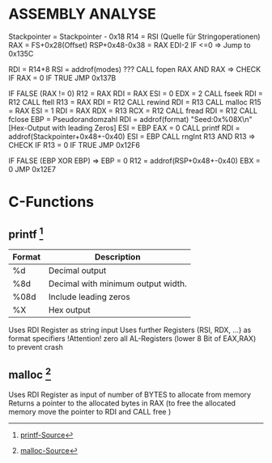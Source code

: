 # ASSEMBLY ANALYSE

Stackpointer = Stackpointer - 0x18
R14 = RSI (Quelle für Stringoperationen)
RAX = FS+0x28(Offset)
RSP+0x48-0x38 = RAX
EDI-2
IF  <=0 => Jump to 0x135C

RDI = R14+8
RSI = addrof(modes) ???
CALL fopen
RAX AND RAX => CHECK IF RAX = 0
IF TRUE JMP 0x137B

IF FALSE (RAX != 0)
R12 = RAX 
RDI = RAX
ESI = 0
EDX = 2 
CALL fseek
RDI = R12
CALL ftell 
R13 = RAX
RDI = R12
CALL rewind
RDI = R13
CALL malloc
R15 = RAX
ESI = 1
RDI = RAX
RDX = R13
RCX = R12
CALL fread
RDI = R12
CALL fclose
EBP = Pseudorandomzahl
RDI = addrof(format) "Seed:0x%08X\n" [Hex-Output with leading Zeros]
ESI = EBP
EAX = 0
CALL printf
RDI = addrof(Stackpointer+0x48+-0x40)
ESI = EBP
CALL rngInt
R13 AND R13 => CHECK IF R13 = 0
IF TRUE JMP 0x12F6

IF FALSE (EBP XOR EBP) => EBP = 0
R12 = addrof(RSP+0x48+-0x40)
EBX = 0 
JMP 0x12E7


# C-Functions
## printf [^1] 
| Format | Description                        |
|--------|------------------------------------|
| %d     | Decimal output                     |
| %8d    | Decimal with minimum output width. |
| %08d   | Include leading zeros              |
| %X     | Hex output                         |

Uses RDI Register as string input
Uses further Registers (RSI, RDX, ...) as format specifiers
!Attention! zero all AL-Registers (lower 8 Bit of EAX,RAX) to prevent crash

## malloc [^2]

Uses RDI Register as input of number of BYTES to allocate from memory
Returns a pointer to the allocated bytes in RAX 
(to free the allocated memory move the pointer to RDI and CALL free )

[^1]: [printf-Source](https://www.cs.uaf.edu/2015/fall/cs301/lecture/10_07_printf.html)
[^2]: [malloc-Source](https://www.cs.uaf.edu/2010/fall/cs301/lecture/10_04_malloc.html)

